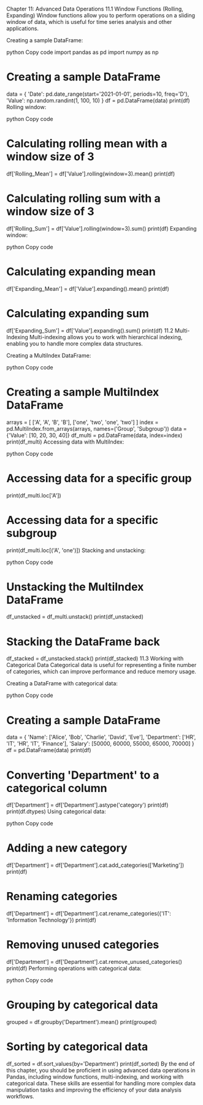 Chapter 11: Advanced Data Operations
11.1 Window Functions (Rolling, Expanding)
Window functions allow you to perform operations on a sliding window of data, which is useful for time series analysis and other applications.

Creating a sample DataFrame:

python
Copy code
import pandas as pd
import numpy as np

# Creating a sample DataFrame
data = {
    'Date': pd.date_range(start='2021-01-01', periods=10, freq='D'),
    'Value': np.random.randint(1, 100, 10)
}
df = pd.DataFrame(data)
print(df)
Rolling window:

python
Copy code
# Calculating rolling mean with a window size of 3
df['Rolling_Mean'] = df['Value'].rolling(window=3).mean()
print(df)

# Calculating rolling sum with a window size of 3
df['Rolling_Sum'] = df['Value'].rolling(window=3).sum()
print(df)
Expanding window:

python
Copy code
# Calculating expanding mean
df['Expanding_Mean'] = df['Value'].expanding().mean()
print(df)

# Calculating expanding sum
df['Expanding_Sum'] = df['Value'].expanding().sum()
print(df)
11.2 Multi-Indexing
Multi-indexing allows you to work with hierarchical indexing, enabling you to handle more complex data structures.

Creating a MultiIndex DataFrame:

python
Copy code
# Creating a sample MultiIndex DataFrame
arrays = [
    ['A', 'A', 'B', 'B'],
    ['one', 'two', 'one', 'two']
]
index = pd.MultiIndex.from_arrays(arrays, names=('Group', 'Subgroup'))
data = {'Value': [10, 20, 30, 40]}
df_multi = pd.DataFrame(data, index=index)
print(df_multi)
Accessing data with MultiIndex:

python
Copy code
# Accessing data for a specific group
print(df_multi.loc['A'])

# Accessing data for a specific subgroup
print(df_multi.loc[('A', 'one')])
Stacking and unstacking:

python
Copy code
# Unstacking the MultiIndex DataFrame
df_unstacked = df_multi.unstack()
print(df_unstacked)

# Stacking the DataFrame back
df_stacked = df_unstacked.stack()
print(df_stacked)
11.3 Working with Categorical Data
Categorical data is useful for representing a finite number of categories, which can improve performance and reduce memory usage.

Creating a DataFrame with categorical data:

python
Copy code
# Creating a sample DataFrame
data = {
    'Name': ['Alice', 'Bob', 'Charlie', 'David', 'Eve'],
    'Department': ['HR', 'IT', 'HR', 'IT', 'Finance'],
    'Salary': [50000, 60000, 55000, 65000, 70000]
}
df = pd.DataFrame(data)
print(df)

# Converting 'Department' to a categorical column
df['Department'] = df['Department'].astype('category')
print(df)
print(df.dtypes)
Using categorical data:

python
Copy code
# Adding a new category
df['Department'] = df['Department'].cat.add_categories(['Marketing'])
print(df)

# Renaming categories
df['Department'] = df['Department'].cat.rename_categories({'IT': 'Information Technology'})
print(df)

# Removing unused categories
df['Department'] = df['Department'].cat.remove_unused_categories()
print(df)
Performing operations with categorical data:

python
Copy code
# Grouping by categorical data
grouped = df.groupby('Department').mean()
print(grouped)

# Sorting by categorical data
df_sorted = df.sort_values(by='Department')
print(df_sorted)
By the end of this chapter, you should be proficient in using advanced data operations in Pandas, including window functions, multi-indexing, and working with categorical data. These skills are essential for handling more complex data manipulation tasks and improving the efficiency of your data analysis workflows.

